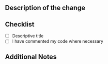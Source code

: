 <!--
 Thank you for contributing!
 -->

## Description of the change

<!--
 Describe your changes in detail.
 Which IDE are they for ? 
 Include why these changes improve the repository and are useful for the community.
 -->

## Checklist

- [ ] Descriptive title
- [ ] I have commented my code where necessary

## Additional Notes

<!-- 
Add any additional information or context that may be useful during the review process.
-->